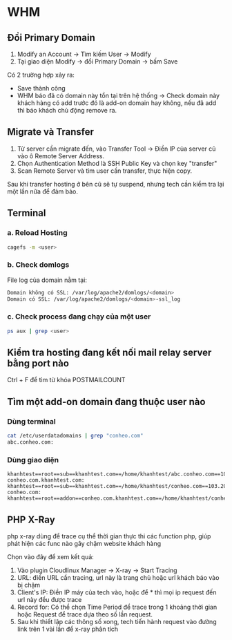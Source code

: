 # WHM

## Đổi Primary Domain

1. Modify an Account → Tìm kiếm User → Modify
2. Tại giao diện Modify → đổi Primary Domain → bấm Save

Có 2 trường hợp xảy ra:
- Save thành công
- WHM báo đã có domain này tồn tại trên hệ thống → Check domain này khách hàng có add trước đó là add-on domain hay không, nếu đã add thì báo khách chủ động remove ra.

## Migrate và Transfer

1. Từ server cần migrate đến, vào Transfer Tool → Điền IP của server cũ vào ô Remote Server Address.
2. Chọn Authentication Method là SSH Public Key và chọn key "transfer"
3. Scan Remote Server và tìm user cần transfer, thực hiện copy.

Sau khi transfer hosting ở bên cũ sẽ tự suspend, nhưng tech cần kiểm tra lại một lần nữa để đảm bảo.

## Terminal

### a. Reload Hosting

```bash
cagefs -m <user>
```

### b. Check domlogs
File log của domain nằm tại:
```bash
Domain không có SSL: /var/log/apache2/domlogs/<domain>
Domain có SSL: /var/log/apache2/domlogs/<domain>-ssl_log
```
### c. Check process đang chạy của một user
```bash
ps aux | grep <user>
```

## Kiểm tra hosting đang kết nối mail relay server bằng port nào

Ctrl + F để tìm từ khóa POSTMAILCOUNT

## Tìm một add-on domain đang thuộc user nào

### Dùng terminal
```bash
cat /etc/userdatadomains | grep "conheo.com"
abc.conheo.com:
```

### Dùng giao diện
```
khanhtest==root==sub==khanhtest.com==/home/khanhtest/abc.conheo.com==103.200.23.68:80==103.200.23.68:443====0==
conheo.com.khanhtest.com:
khanhtest==root==sub==khanhtest.com==/home/khanhtest/conheo.com==103.200.23.68:80==103.200.23.68:443====0==
conheo.com:
khanhtest==root==addon==conheo.com.khanhtest.com==/home/khanhtest/conheo.com==103.200.23.68:80==103.200.23.68:443====0==
```

## PHP X-Ray

php x-ray dùng để trace cụ thể thời gian thực thi các function php, giúp phát hiện các func nào gây chậm website khách hàng

Chọn vào đây để xem kết quả:

1. Vào plugin Cloudlinux Manager → X-ray → Start Tracing
2. URL: điền URL cần tracing, url này là trang chủ hoặc url khách báo vào bị chậm
3. Client's IP: Điền IP máy của tech vào, hoặc để * thì mọi ip request đến url này đều được trace
4. Record for: Có thể chọn Time Period để trace trong 1 khoảng thời gian hoặc Request để trace dựa theo số lần request.
5. Sau khi thiết lập các thông số xong, tech tiến hành request vào đường link trên 1 vài lần để x-ray phân tích


